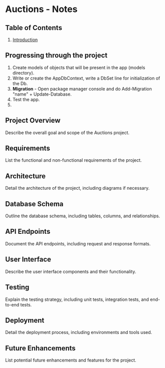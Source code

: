 # Auctions - Notes

## Table of Contents
1. [Introduction](#introduction)

## Progressing through the project
1. Create models of objects that will be present in the app (models directory).
2. Write or create the AppDbContext, write a DbSet line for initialization of the Db.
3. **Migration** - Open package manager console and do Add-Migration "name" + Update-Database.
4. Test the app.
5. 

## Project Overview
Describe the overall goal and scope of the Auctions project.

## Requirements
List the functional and non-functional requirements of the project.

## Architecture
Detail the architecture of the project, including diagrams if necessary.

## Database Schema
Outline the database schema, including tables, columns, and relationships.

## API Endpoints
Document the API endpoints, including request and response formats.

## User Interface
Describe the user interface components and their functionality.

## Testing
Explain the testing strategy, including unit tests, integration tests, and end-to-end tests.

## Deployment
Detail the deployment process, including environments and tools used.

## Future Enhancements
List potential future enhancements and features for the project.
